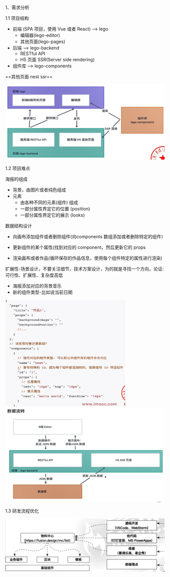 1、需求分析

1.1 项目结构

- 前端 (SPA 项目，使用 Vue 或者 React) --> lego
  - 编辑器(lego-editor)
  - 其他页面(lego-pages)
- 后端 --> lego-backend
  - RESTful API
  - H5 页面 SSR(Server side rendering)
- 组件库 --> lego-components

==其他页面 nest ssr==

<img src="../assets/image-20240221223754924.png" alt="image-20240221223754924" style="zoom:50%;" />

1.2 项目难点

海报的组成

- 背景，由图片或者纯色组成
- 元素
  - 由各种不同的元素(组件) 组成
  - 一部分属性界定它的位置 (position)
  - 一部分属性界定它的展示 (looks)

数据结构设计

- 向画布添加组件或者删除组件(向components 数组添加或者删除特定的组件）

- 更新组件的某个属性(找到对应的 component，然后更新它的 props

- 渲染画布或者作品(循环保存的作品信息，使用每个组件特定的属性进行渲染)

扩展性-场景设计，不要关注细节，技术方案设计，为的就是寻找一个方向，论证:可行性、扩展性、复杂度高低

- 海报添加对应的背景音乐
- 新的组件类型-比如说当前日期

<img src="../assets/image-20240221224150272.png" alt="image-20240221224150272" style="zoom:40%;" />

<img src="../assets/image-20240221224224828.png" alt="image-20240221224224828" style="zoom:50%;" />

1.3 研发流程优化

<img src="../assets/image-20240221230530456.png" alt="image-20240221230530456" style="zoom:50%;" />